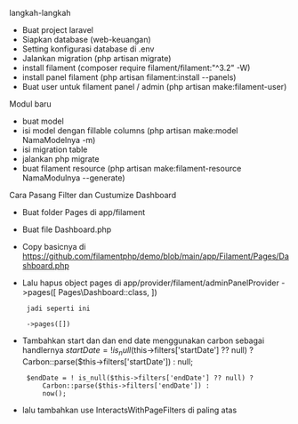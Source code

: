 langkah-langkah

- Buat project laravel
- Siapkan database (web-keuangan)
- Setting konfigurasi database di .env
- Jalankan migration (php artisan migrate)
- install filament (composer require filament/filament:"^3.2" -W)
- install panel filament (php artisan filament:install --panels)
- Buat user untuk filament panel / admin (php artisan make:filament-user)



Modul baru
- buat model
- isi model dengan fillable columns (php artisan make:model NamaModelnya -m)
- isi migration table
- jalankan php migrate
- buat filament resource (php artisan make:filament-resource NamaModulnya --generate)


 Cara Pasang Filter dan Custumize Dashboard
 - Buat folder Pages di app/filament
 - Buat file Dashboard.php
 - Copy basicnya di https://github.com/filamentphp/demo/blob/main/app/Filament/Pages/Dashboard.php
 - Lalu hapus object pages di app/provider/filament/adminPanelProvider
       ->pages([
                Pages\Dashboard::class,
            ])

        jadi seperti ini

        ->pages([])
 - Tambahkan start dan dan end date menggunakan carbon sebagai handlernya
  $startDate = ! is_null($this->filters['startDate'] ?? null) ?
            Carbon::parse($this->filters['startDate']) :
            null;

        $endDate = ! is_null($this->filters['endDate'] ?? null) ?
            Carbon::parse($this->filters['endDate']) :
            now();
            
 - lalu tambahkan use InteractsWithPageFilters di paling atas
